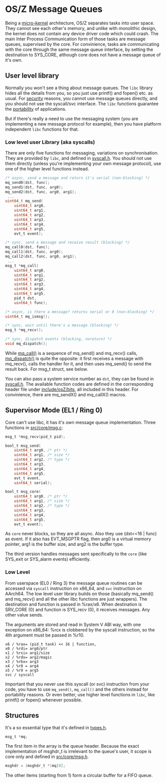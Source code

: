 OS/Z Message Queues
===================

Being a [micro-kernel](https://en.wikipedia.org/wiki/Microkernel) architecture, OS/Z separates tasks into user space. They cannot
see each other's memory, and unlike with monolithic design, the kernel does not contain any device driver code which could crash.
The main Inter Process Communication form of those tasks are message queues, supervised by the core. For convinience, tasks are
communicating with the core through the same message queue interface, by setting the destination to SYS_CORE, although core does
not have a message queue of it's own.

User level library
------------------

Normally you won't see a thing about message queues. The `libc` library hides all the details from you, so you just
use printf() and fopen() etc. as usual. For [security](https://gitlab.com/bztsrc/osz/blob/master/docs/security.en.md) reasons, you cannot use message queues directly, and you should
not use the syscall/svc interface. The `libc` functions guarantee the [portability](https://gitlab.com/bztsrc/osz/blob/master/docs/porting.en.md) of applications.

But if there's really a need to use the messaging system (you are implementing a new message protocol for example), then you have
platform independent `libc` functions for that.

### Low level user Library (aka syscalls)

There are only five functions for messaging, variations on synchronisation. They are provided by `libc`, and defined in [syscall.h](https://gitlab.com/bztsrc/osz/blob/master/include/osZ/syscall.h).
You should not use them directly (unless you're implementing your own message protocol), use one of the higher level functions instead.

```c
/* async, send a message and return it's serial (non-blocking) */
mq_send0(dst, func);
mq_send1(dst, func, arg0);
mq_send2(dst, func, arg0, arg1);
 ...
uint64_t mq_send(
    uint64_t arg0,
    uint64_t arg1,
    uint64_t arg2,
    uint64_t arg3,
    uint64_t arg4,
    uint64_t arg5,
    evt_t event);

/* sync, send a message and receive result (blocking) */
mq_call0(dst, func);
mq_call1(dst, func, arg0);
mq_call2(dst, func, arg0, arg1);
 ...
msg_t *mq_call(
    uint64_t arg0,
    uint64_t arg1,
    uint64_t arg2,
    uint64_t arg3,
    uint64_t arg4,
    uint64_t arg5,
    pid_t dst,
    uint64_t func);

/* async, is there a message? returns serial or 0 (non-blocking) */
uint64_t mq_ismsg();

/* sync, wait until there's a message (blocking) */
msg_t *mq_recv();

/* sync, dispatch events (blocking, noreturn) */
void mq_dispatch();
```
While [mq_call()](https://gitlab.com/bztsrc/osz/blob/master/src/libc/x86_64/stdlib.S) is a sequence of mq_send() and mq_recv() calls, [mq_dispatch()](https://gitlab.com/bztsrc/osz/blob/master/src/lib/libc/dispatch.c) is quite the opposite: it first
receives a message with mq_recv(), calls the handler for it, and then uses mq_send() to send the result back. For msg_t struct, see below.

You can also pass a system service number as `dst`, they can be found in [syscall.h](https://gitlab.com/bztsrc/osz/blob/master/include/osZ/syscall.h). The available function codes
are defined in the corresponding header file under [include/osZ/bits](https://gitlab.com/bztsrc/osz/blob/master/include/osZ/bits), all included in this header. For convinience,
there are mq_sendX() and mq_callX() macros.

Supervisor Mode (EL1 / Ring 0)
------------------------------

Core can't use libc, it has it's own message queue implementation. Three functions in [src/core/msg.c](https://gitlab.com/bztsrc/osz/blob/master/src/core/msg.c):

```c
msg_t *msg_recv(pid_t pid);

bool_t msg_send(
    uint64_t arg0, /* ptr */
    uint64_t arg1, /* size */
    uint64_t arg2, /* type */
    uint64_t arg3,
    uint64_t arg4,
    uint64_t arg5,
    evt_t event,
    uint64_t serial);

bool_t msg_core(
    uint64_t arg0, /* ptr */
    uint64_t arg1, /* size */
    uint64_t arg2, /* type */
    uint64_t arg3,
    uint64_t arg4,
    uint64_t arg5,
    evt_t event);
```

As `core` never blocks, so they are all async. Also they use (dst<<16 | func) as event. If it also has EVT_MSGPTR flag, then
arg0 is a virtual memory pointer, arg1 is the buffer size, and arg2 is the buffer type.

The third version handles messages sent specifically to the `core` (like SYS_exit or SYS_alarm events) efficiently.

### Low Level

From userspace (EL0 / Ring 3) the message queue routines can be accessed via `syscall` instruction on x86_64, and `svc` instruction
on AArch64. The low level user library builds on those (basically mq_send() and mq_recv() and all the other libc functions are just
wrappers). The destination and function is passed in %rax/x6. When destination is SRV_CORE (0) and function is SYS_recv (0),
it receives messages. Any other value sends.

The arguments are stored and read in System V ABI way, with one exception on x86_64: %rcx is clobbered by the syscall instruction,
so the 4th argument must be passed in %r10.
```
x6 / %rax= (pid_t task) << 16 | function,
x0 / %rdi= arg0/ptr
x1 / %rsi= arg1/size
x2 / %rdx= arg2/magic
x3 / %rbx= arg3
x4 / %r8 = arg4
x5 / %r9 = arg5
svc / syscall
```
Important that you never use this syscall (or svc) instruction from your code, you have to use `mq_send()`, `mq_call()` and the
others instead for portability reasons. Or even better, use higher level functions in `libc`, like printf() or fopen() whenever
possible.

Structures
----------

It's a so essential type that it's defined in [types.h](https://gitlab.com/bztsrc/osz/blob/master/include/osZ/types.h).

```c
msg_t *mq;
```

The first item in the array is the queue header. Because the exact implementation of msghdr_t is irrelevant to the queue's user, it scope is core only and defined
in [src/core/msg.h](https://gitlab.com/bztsrc/osz/blob/master/src/core/msg.h).

```c
msghdr = (msghdr_t *)mq[0];
```

The other items (starting from 1) form a circular buffer for a FIFO queue.

